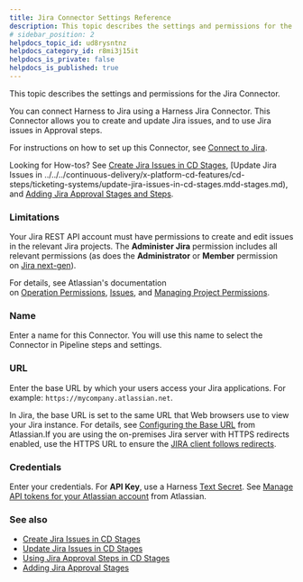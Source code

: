 ```yaml
---
title: Jira Connector Settings Reference
description: This topic describes the settings and permissions for the Jira Connector.
# sidebar_position: 2
helpdocs_topic_id: ud8rysntnz
helpdocs_category_id: r8mi3j15it
helpdocs_is_private: false
helpdocs_is_published: true
---
```


This topic describes the settings and permissions for the Jira Connector.

You can connect Harness to Jira using a Harness Jira Connector. This Connector allows you to create and update Jira issues, and to use Jira issues in Approval steps.

For instructions on how to set up this Connector, see [Connect to Jira](../../7_Connectors/Ticketing-Systems/connect-to-jira.md).

Looking for How-tos? See [Create Jira Issues in CD Stages](../../../continuous-delivery/x-platform-cd-features/cd-steps/ticketing-systems/create-jira-issues-in-cd-stages.md), [Update Jira Issues in ../../../continuous-delivery/x-platform-cd-features/cd-steps/ticketing-systems/update-jira-issues-in-cd-stages.mdd-stages.md), and [Adding Jira Approval Stages and Steps](../adding-jira-approval-stages.md).

### Limitations

Your Jira REST API account must have permissions to create and edit issues in the relevant Jira projects. The **Administer Jira** permission includes all relevant permissions (as does the **Administrator** or **Member** permission on [Jira next-gen](https://confluence.atlassian.com/jirasoftwarecloud/overview-of-permissions-in-next-gen-projects-959283605.html)).

For details, see Atlassian's documentation on [Operation Permissions](https://developer.atlassian.com/cloud/jira/platform/rest/v3/?utm_source=%2Fcloud%2Fjira%2Fplatform%2Frest%2F&utm_medium=302#permissions), [Issues](https://developer.atlassian.com/cloud/jira/platform/rest/v3/?utm_source=%2Fcloud%2Fjira%2Fplatform%2Frest%2F&utm_medium=302#api-group-Issues), and [Managing Project Permissions](https://confluence.atlassian.com/adminjiracloud/managing-project-permissions-776636362.html#Managingprojectpermissions-Projectpermissionsoverview).

### Name

Enter a name for this Connector. You will use this name to select the Connector in Pipeline steps and settings.

### URL

Enter the base URL by which your users access your Jira applications. For example: `https://mycompany.atlassian.net`.

In Jira, the base URL is set to the same URL that Web browsers use to view your Jira instance. For details, see [Configuring the Base URL](https://confluence.atlassian.com/adminjiraserver071/configuring-the-base-url-802593107.html) from Atlassian.If you are using the on-premises Jira server with HTTPS redirects enabled, use the HTTPS URL to ensure the [JIRA client follows redirects](https://confluence.atlassian.com/adminjiraserver/running-jira-applications-over-ssl-or-https-938847764.html#:~:text=If%20you%20want%20to%20only,to%20the%20corresponding%20HTTPS%20URLs.).

### Credentials

Enter your credentials. For **API Key**, use a Harness [Text Secret](../../Secrets/2-add-use-text-secrets.md). See [Manage API tokens for your Atlassian account](https://support.atlassian.com/atlassian-account/docs/manage-api-tokens-for-your-atlassian-account/) from Atlassian.

### See also

* [Create Jira Issues in CD Stages](../../../continuous-delivery/x-platform-cd-features/cd-steps/ticketing-systems/create-jira-issues-in-cd-stages.md)
* [Update Jira Issues in CD Stages](../../../continuous-delivery/x-platform-cd-features/cd-steps/ticketing-systems/update-jira-issues-in-cd-stages.md)
* [Using Jira Approval Steps in CD Stages](../../../continuous-delivery/x-platform-cd-features/cd-steps/ticketing-systems/update-jira-issues-in-cd-stages.md)
* [Adding Jira Approval Stages](../adding-jira-approval-stages.md)


